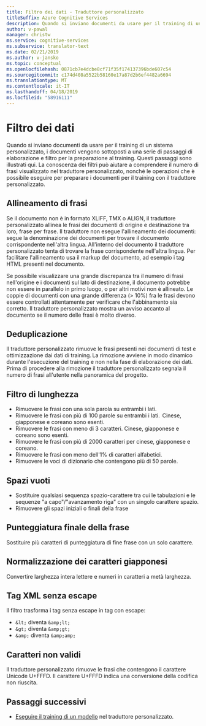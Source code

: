 ```yaml
---
title: Filtro dei dati - Traduttore personalizzato
titleSuffix: Azure Cognitive Services
description: Quando si inviano documenti da usare per il training di un sistema personalizzato, i documenti vengono sottoposti a una serie di passaggi di elaborazione e filtro per la preparazione al training.
author: v-pawal
manager: christw
ms.service: cognitive-services
ms.subservice: translator-text
ms.date: 02/21/2019
ms.author: v-jansko
ms.topic: conceptual
ms.openlocfilehash: 0871cb7e4dcbe8cf71f35f174137396bde607c54
ms.sourcegitcommit: c174d408a5522b58160e17a87d2b6ef4482a6694
ms.translationtype: MT
ms.contentlocale: it-IT
ms.lasthandoff: 04/18/2019
ms.locfileid: "58916111"
---
```

# <a name="data-filtering"></a>Filtro dei dati

Quando si inviano documenti da usare per il training di un sistema personalizzato, i documenti vengono sottoposti a una serie di passaggi di elaborazione e filtro per la preparazione al training. Questi passaggi sono illustrati qui. La conoscenza dei filtri può aiutare a comprendere il numero di frasi visualizzato nel traduttore personalizzato, nonché le operazioni che è possibile eseguire per preparare i documenti per il training con il traduttore personalizzato.

## <a name="sentence-alignment"></a>Allineamento di frasi
Se il documento non è in formato XLIFF, TMX o ALIGN, il traduttore personalizzato allinea le frasi dei documenti di origine e destinazione tra loro, frase per frase. Il traduttore non esegue l'allineamento dei documenti: segue la denominazione dei documenti per trovare il documento corrispondente nell'altra lingua. All'interno del documento il traduttore personalizzato tenta di trovare la frase corrispondente nell'altra lingua. Per facilitare l'allineamento usa il markup del documento, ad esempio i tag HTML presenti nel documento.  

Se possibile visualizzare una grande discrepanza tra il numero di frasi nell'origine e i documenti sul lato di destinazione, il documento potrebbe non essere in parallelo in primo luogo, o per altri motivi non è allineato. Le coppie di documenti con una grande differenza (> 10%) fra le frasi devono essere controllati attentamente per verificare che l'abbinamento sia corretto. Il traduttore personalizzato mostra un avviso accanto al documento se il numero delle frasi è molto diverso.  


## <a name="deduplication"></a>Deduplicazione
Il traduttore personalizzato rimuove le frasi presenti nei documenti di test e ottimizzazione dai dati di training. La rimozione avviene in modo dinamico durante l'esecuzione del training e non nella fase di elaborazione dei dati. Prima di procedere alla rimozione il traduttore personalizzato segnala il numero di frasi all'utente nella panoramica del progetto.  

## <a name="length-filter"></a>Filtro di lunghezza
* Rimuovere le frasi con una sola parola su entrambi i lati.
* Rimuovere le frasi con più di 100 parole su entrambi i lati.  Cinese, giapponese e coreano sono esenti.
* Rimuovere le frasi con meno di 3 caratteri. Cinese, giapponese e coreano sono esenti.
* Rimuovere le frasi con più di 2000 caratteri per cinese, giapponese e coreano.
* Rimuovere le frasi con meno dell'1% di caratteri alfabetici.
* Rimuovere le voci di dizionario che contengono più di 50 parole.

## <a name="white-space"></a>Spazi vuoti
* Sostituire qualsiasi sequenza spazio-carattere tra cui le tabulazioni e le sequenze "a capo"/"avanzamento riga" con un singolo carattere spazio.
* Rimuovere gli spazi iniziali o finali della frase

## <a name="sentence-end-punctuation"></a>Punteggiatura finale della frase
Sostituire più caratteri di punteggiatura di fine frase con un solo carattere.  

## <a name="japanese-character-normalization"></a>Normalizzazione dei caratteri giapponesi
Convertire larghezza intera lettere e numeri in caratteri a metà larghezza.

## <a name="unescaped-xml-tags"></a>Tag XML senza escape
Il filtro trasforma i tag senza escape in tag con escape:
* `&lt;` diventa `&amp;lt;`
* `&gt;` diventa `&amp;gt;`
* `&amp;` diventa `&amp;amp;`

## <a name="invalid-characters"></a>Caratteri non validi
Il traduttore personalizzato rimuove le frasi che contengono il carattere Unicode U+FFFD. Il carattere U+FFFD indica una conversione della codifica non riuscita.

## <a name="next-steps"></a>Passaggi successivi

- [Eseguire il training di un modello](how-to-train-model.md) nel traduttore personalizzato.
